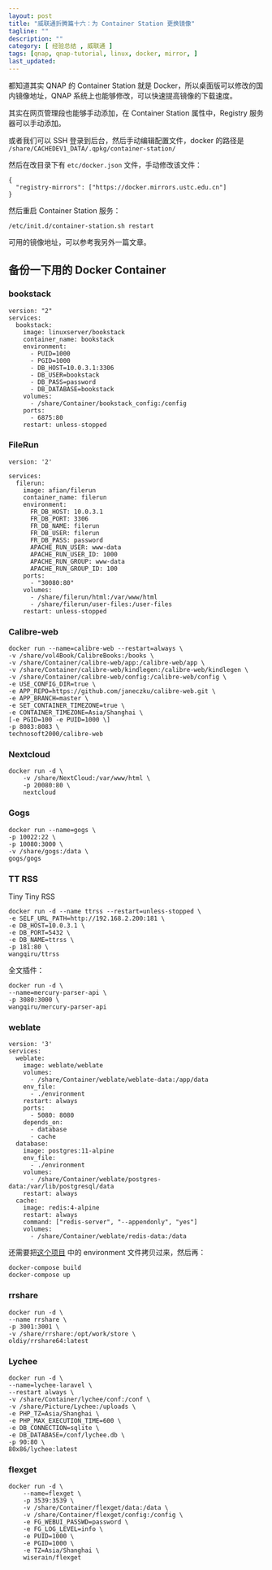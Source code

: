 ```yaml
---
layout: post
title: "威联通折腾篇十六：为 Container Station 更换镜像"
tagline: ""
description: ""
category: [ 经验总结 , 威联通 ]
tags: [qnap, qnap-tutorial, linux, docker, mirror, ]
last_updated:
---
```


都知道其实 QNAP 的 Container Station 就是 Docker，所以桌面版可以修改的国内镜像地址，QNAP 系统上也能够修改，可以快速提高镜像的下载速度。

其实在网页管理段也能够手动添加，在 Container Station 属性中，Registry 服务器可以手动添加。

或者我们可以 SSH 登录到后台，然后手动编辑配置文件，docker 的路径是 `/share/CACHEDEV1_DATA/.qpkg/container-station/`

然后在改目录下有 `etc/docker.json` 文件，手动修改该文件：

	{
	  "registry-mirrors": ["https://docker.mirrors.ustc.edu.cn"]
	}

然后重启 Container Station 服务：

	/etc/init.d/container-station.sh restart

可用的镜像地址，可以参考我另外一篇文章。

## 备份一下用的 Docker Container

### bookstack

	version: "2"
	services:
	  bookstack:
		image: linuxserver/bookstack
		container_name: bookstack
		environment:
		  - PUID=1000
		  - PGID=1000
		  - DB_HOST=10.0.3.1:3306
		  - DB_USER=bookstack
		  - DB_PASS=password
		  - DB_DATABASE=bookstack
		volumes:
		  - /share/Container/bookstack_config:/config
		ports:
		  - 6875:80
		restart: unless-stopped


### FileRun

```
version: '2'

services:
  filerun:
    image: afian/filerun
    container_name: filerun
    environment:
      FR_DB_HOST: 10.0.3.1
      FR_DB_PORT: 3306
      FR_DB_NAME: filerun
      FR_DB_USER: filerun
      FR_DB_PASS: password
      APACHE_RUN_USER: www-data
      APACHE_RUN_USER_ID: 1000
      APACHE_RUN_GROUP: www-data
      APACHE_RUN_GROUP_ID: 100
    ports:
      - "30080:80"
    volumes:
      - /share/filerun/html:/var/www/html
      - /share/filerun/user-files:/user-files
    restart: unless-stopped
```

### Calibre-web

```
docker run --name=calibre-web --restart=always \
-v /share/vol4Book/CalibreBooks:/books \
-v /share/Container/calibre-web/app:/calibre-web/app \
-v /share/Container/calibre-web/kindlegen:/calibre-web/kindlegen \
-v /share/Container/calibre-web/config:/calibre-web/config \
-e USE_CONFIG_DIR=true \
-e APP_REPO=https://github.com/janeczku/calibre-web.git \
-e APP_BRANCH=master \
-e SET_CONTAINER_TIMEZONE=true \
-e CONTAINER_TIMEZONE=Asia/Shanghai \
[-e PGID=100 -e PUID=1000 \]
-p 8083:8083 \
technosoft2000/calibre-web
```

### Nextcloud
```
docker run -d \
    -v /share/NextCloud:/var/www/html \
	-p 20080:80 \
    nextcloud
```

### Gogs

```
docker run --name=gogs \
-p 10022:22 \
-p 10080:3000 \
-v /share/gogs:/data \
gogs/gogs
```

### TT RSS
Tiny Tiny RSS

```
docker run -d --name ttrss --restart=unless-stopped \
-e SELF_URL_PATH=http://192.168.2.200:181 \
-e DB_HOST=10.0.3.1 \
-e DB_PORT=5432 \
-e DB_NAME=ttrss \
-p 181:80 \
wangqiru/ttrss
```

全文插件：

```
docker run -d \
--name=mercury-parser-api \
-p 3080:3000 \
wangqiru/mercury-parser-api
```



### weblate

```
version: '3'
services:
  weblate:
    image: weblate/weblate
    volumes:
      - /share/Container/weblate/weblate-data:/app/data
    env_file:
      - ./environment
    restart: always
	ports:
	  - 5080: 8080
    depends_on:
      - database
      - cache
  database:
    image: postgres:11-alpine
    env_file:
      - ./environment
    volumes:
      - /share/Container/weblate/postgres-data:/var/lib/postgresql/data
    restart: always
  cache:
    image: redis:4-alpine
    restart: always
    command: ["redis-server", "--appendonly", "yes"]
    volumes:
      - /share/Container/weblate/redis-data:/data
```

还需要把[这个项目](https://github.com/WeblateOrg/docker-compose) 中的 environment 文件拷贝过来，然后再：

	docker-compose build
	docker-compose up

### rrshare

	docker run -d \
	--name rrshare \
	-p 3001:3001 \
	-v /share/rrshare:/opt/work/store \
	oldiy/rrshare64:latest

### Lychee

```
docker run -d \
--name=lychee-laravel \
--restart always \
-v /share/Container/lychee/conf:/conf \
-v /share/Picture/Lychee:/uploads \
-e PHP_TZ=Asia/Shanghai \
-e PHP_MAX_EXECUTION_TIME=600 \
-e DB_CONNECTION=sqlite \
-e DB_DATABASE=/conf/lychee.db \
-p 90:80 \
80x86/lychee:latest
```

### flexget

```
docker run -d \
    --name=flexget \
    -p 3539:3539 \
    -v /share/Container/flexget/data:/data \
    -v /share/Container/flexget/config:/config \
    -e FG_WEBUI_PASSWD=password \
    -e FG_LOG_LEVEL=info \
    -e PUID=1000 \
    -e PGID=1000 \
    -e TZ=Asia/Shanghai \
    wiserain/flexget
```
